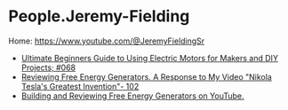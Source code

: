# People.Jeremy-Fielding
Home: https://www.youtube.com/@JeremyFieldingSr

- [Ultimate Beginners Guide to Using Electric Motors for Makers and DIY Projects; #068](https://youtu.be/SrPHQh-M3pM)
- [Reviewing Free Energy Generators. A Response to My Video "Nikola Tesla's Greatest Invention"- 102](https://youtu.be/sbdU7AkH6QM)
- [Building and Reviewing Free Energy Generators on YouTube.](https://youtu.be/CSx5kcwnXwY)
